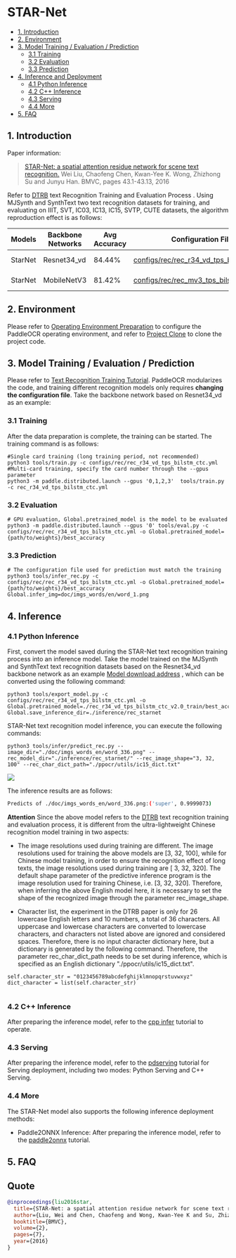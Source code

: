 # STAR-Net

- [1. Introduction](#1)
- [2. Environment](#2)
- [3. Model Training / Evaluation / Prediction](#3)
    - [3.1 Training](#3-1)
    - [3.2 Evaluation](#3-2)
    - [3.3 Prediction](#3-3)
- [4. Inference and Deployment](#4)
    - [4.1 Python Inference](#4-1)
    - [4.2 C++ Inference](#4-2)
    - [4.3 Serving](#4-3)
    - [4.4 More](#4-4)
- [5. FAQ](#5)

<a name="1"></a>

## 1. Introduction

Paper information:
> [STAR-Net: a spatial attention residue network for scene text recognition.](http://www.bmva.org/bmvc/2016/papers/paper043/paper043.pdf)
> Wei Liu, Chaofeng Chen, Kwan-Yee K. Wong, Zhizhong Su and Junyu Han.
> BMVC, pages 43.1-43.13, 2016

Refer to [DTRB](https://arxiv.org/abs/1904.01906) text Recognition Training and Evaluation Process . Using MJSynth and
SynthText two text recognition datasets for training, and evaluating on IIIT, SVT, IC03, IC13, IC15, SVTP, CUTE
datasets, the algorithm reproduction effect is as follows:

| Models  | Backbone Networks | Avg Accuracy | Configuration Files                                                                          | Download Links                                                                                            |
|---------|-------------------|--------------|----------------------------------------------------------------------------------------------|-----------------------------------------------------------------------------------------------------------|
| StarNet | Resnet34_vd       | 84.44%       | [configs/rec/rec_r34_vd_tps_bilstm_ctc.yml](../../configs/rec/rec_r34_vd_tps_bilstm_ctc.yml) | [trained model](https://paddleocr.bj.bcebos.com/dygraph_v2.0/en/rec_r34_vd_tps_bilstm_ctc_v2.0_train.tar) |
| StarNet | MobileNetV3       | 81.42%       | [configs/rec/rec_mv3_tps_bilstm_ctc.yml](../../configs/rec/rec_mv3_tps_bilstm_ctc.yml)       | [ trained model](https://paddleocr.bj.bcebos.com/dygraph_v2.0/en/rec_mv3_tps_bilstm_ctc_v2.0_train.tar)   |

<a name="2"></a>

## 2. Environment

Please refer to [Operating Environment Preparation](./environment_en.md) to configure the PaddleOCR operating
environment, and refer to [Project Clone](./clone_en.md) to clone the project code.

<a name="3"></a>

## 3. Model Training / Evaluation / Prediction

Please refer to [Text Recognition Training Tutorial](./recognition_en.md). PaddleOCR modularizes the code, and training
different recognition models only requires **changing the configuration file**. Take the backbone network based on
Resnet34_vd as an example:

<a name="3-1"></a>

### 3.1 Training

After the data preparation is complete, the training can be started. The training command is as follows:

````
#Single card training (long training period, not recommended)
python3 tools/train.py -c configs/rec/rec_r34_vd_tps_bilstm_ctc.yml #Multi-card training, specify the card number through the --gpus parameter
python3 -m paddle.distributed.launch --gpus '0,1,2,3'  tools/train.py -c rec_r34_vd_tps_bilstm_ctc.yml
 ````

<a name="3-2"></a>

### 3.2 Evaluation

````
# GPU evaluation, Global.pretrained_model is the model to be evaluated
python3 -m paddle.distributed.launch --gpus '0' tools/eval.py -c configs/rec/rec_r34_vd_tps_bilstm_ctc.yml -o Global.pretrained_model={path/to/weights}/best_accuracy
 ````

<a name="3-3"></a>

### 3.3 Prediction

````
# The configuration file used for prediction must match the training
python3 tools/infer_rec.py -c configs/rec/rec_r34_vd_tps_bilstm_ctc.yml -o Global.pretrained_model={path/to/weights}/best_accuracy Global.infer_img=doc/imgs_words/en/word_1.png
 ````

<a name="4"></a>

## 4. Inference

<a name="4-1"></a>

### 4.1 Python Inference

First, convert the model saved during the STAR-Net text recognition training process into an inference model. Take the
model trained on the MJSynth and SynthText text recognition datasets based on the Resnet34_vd backbone network as an
example [Model download address]( https://paddleocr.bj.bcebos.com/dygraph_v2.0/en/rec_r34_vd_none_bilstm_ctc_v2.0_train.tar) ,
which can be converted using the following command:

```shell
python3 tools/export_model.py -c configs/rec/rec_r34_vd_tps_bilstm_ctc.yml -o Global.pretrained_model=./rec_r34_vd_tps_bilstm_ctc_v2.0_train/best_accuracy  Global.save_inference_dir=./inference/rec_starnet
 ````

STAR-Net text recognition model inference, you can execute the following commands:

```shell
python3 tools/infer/predict_rec.py --image_dir="./doc/imgs_words_en/word_336.png" --rec_model_dir="./inference/rec_starnet/" --rec_image_shape="3, 32, 100" --rec_char_dict_path="./ppocr/utils/ic15_dict.txt"
 ````

![](../imgs_words_en/word_336.png)

The inference results are as follows:

```bash
Predicts of ./doc/imgs_words_en/word_336.png:('super', 0.9999073)
```

**Attention** Since the above model refers to the [DTRB](https://arxiv.org/abs/1904.01906) text recognition training and
evaluation process, it is different from the ultra-lightweight Chinese recognition model training in two aspects:

- The image resolutions used during training are different. The image resolutions used for training the above models
  are [3, 32, 100], while for Chinese model training, in order to ensure the recognition effect of long texts, the image
  resolutions used during training are [ 3, 32, 320]. The default shape parameter of the predictive inference program is
  the image resolution used for training Chinese, i.e. [3, 32, 320]. Therefore, when inferring the above English model
  here, it is necessary to set the shape of the recognized image through the parameter rec_image_shape.

- Character list, the experiment in the DTRB paper is only for 26 lowercase English letters and 10 numbers, a total of
  36 characters. All uppercase and lowercase characters are converted to lowercase characters, and characters not listed
  above are ignored and considered spaces. Therefore, there is no input character dictionary here, but a dictionary is
  generated by the following command. Therefore, the parameter rec_char_dict_path needs to be set during inference,
  which is specified as an English dictionary "./ppocr/utils/ic15_dict.txt".

```
self.character_str = "0123456789abcdefghijklmnopqrstuvwxyz"
dict_character = list(self.character_str)


 ```

<a name="4-2"></a>

### 4.2 C++ Inference

After preparing the inference model, refer to the [cpp infer](../../deploy/cpp_infer/) tutorial to operate.

<a name="4-3"></a>

### 4.3 Serving

After preparing the inference model, refer to the [pdserving](../../deploy/pdserving/) tutorial for Serving deployment,
including two modes: Python Serving and C++ Serving.

<a name="4-4"></a>

### 4.4 More

The STAR-Net model also supports the following inference deployment methods:

- Paddle2ONNX Inference: After preparing the inference model, refer to the [paddle2onnx](../../deploy/paddle2onnx/)
  tutorial.

<a name="5"></a>

## 5. FAQ

## Quote

```bibtex
@inproceedings{liu2016star,
  title={STAR-Net: a spatial attention residue network for scene text recognition.},
  author={Liu, Wei and Chen, Chaofeng and Wong, Kwan-Yee K and Su, Zhizhong and Han, Junyu},
  booktitle={BMVC},
  volume={2},
  pages={7},
  year={2016}
}
```
